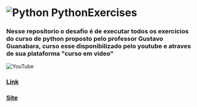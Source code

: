 # ![Python](https://img.shields.io/badge/python-3670A0?style=for-the-badge&logo=python&logoColor=ffdd54) PythonExercises 

### Nesse repositorio o desafio é de executar todos os exercicios do curso de python proposto pelo professor Gustavo Guanabara, curso esse disponibilizado pelo youtube e atraves de sua plataforma "curso em video"



![YouTube](https://img.shields.io/badge/YouTube-%23FF0000.svg?style=for-the-badge&logo=YouTube&logoColor=white)

### [Link](https://www.youtube.com/playlist?list=PLHz_AreHm4dm6wYOIW20Nyg12TAjmMGT-)

### [Site](https://www.cursoemvideo.com/curso/python-3-mundo-1/)